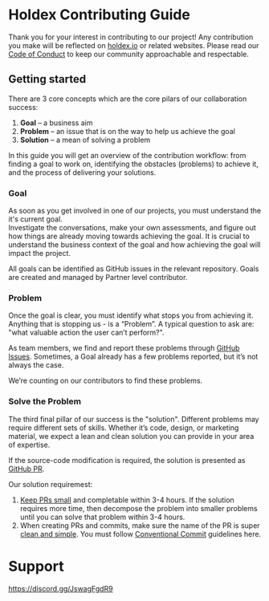 # Holdex Contributing Guide <!-- omit in toc -->

Thank you for your interest in contributing to our project! Any contribution you make will be reflected on [holdex.io](https://holdex.io) or related websites. Please read our [Code of Conduct](./CODE_OF_CONDUCT.md) to keep our community approachable and respectable.

## Getting started

There are 3 core concepts which are the core pilars of our collaboration success:
1. **Goal** – a business aim
1. **Problem** – an issue that is on the way to help us achieve the goal
1. **Solution** – a mean of solving a problem

In this guide you will get an overview of the contribution workflow: from finding a goal to work on, identifying the obstacles (problems) to achieve it, and the process of delivering your solutions.

### Goal

As soon as you get involved in one of our projects, you must understand the it's current goal.  
Investigate the conversations, make your own assessments, and figure out how things are already moving towards achieving the goal. 
It is crucial to understand the business context of the goal and how achieving the goal will impact the project.

All goals can be identified as GitHub issues in the relevant repository. Goals are created and managed by Partner level contributor.

### Problem
Once the goal is clear, you must identify what stops you from achieving it. Anything that is stopping us - is a “Problem”. A typical question to ask are: "what valuable action the user can’t perform?".

As team members, we find and report these problems through [GitHub Issues](https://docs.github.com/en/issues). Sometimes, a Goal already has a few problems reported, but it’s not always the case. 

We’re counting on our contributors to find these problems.

### Solve the Problem
The third final pillar of our success is the "solution". Different problems may require different sets of skills. Whether it’s code, design, or marketing material, we expect a lean and clean solution you can provide in your area of expertise.

If the source-code modification is required, the solution is presented as [GitHub PR](https://docs.github.com/en/pull-requests). 

Our solution requiremest:
1. [Keep PRs small](https://artsy.github.io/blog/2021/03/09/strategies-for-small-focused-pull-requests/) and completable within 3-4 hours. If the solution requires more time, then decompose the problem into smaller problems until you can solve that problem within 3-4 hours.
2. When creating PRs and commits, make sure the name of the PR is super [clean and simple](https://pulsar.apache.org/contribute/develop-semantic-title/#how-to-write-good-pr-titles). You must follow [Conventional Commit](https://www.conventionalcommits.org) guidelines here.

# Support 
https://discord.gg/JswagFgdR9

